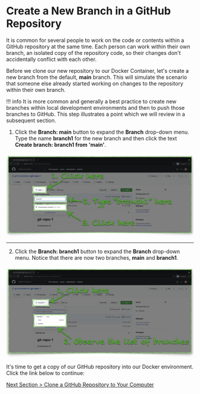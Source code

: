 # Create a New Branch in a GitHub Repository

It is common for several people to work on the code or contents within a GitHub repository at the same time. Each person can work within their own branch, an isolated copy of the repository code, so their changes don't accidentally conflict with each other.

Before we clone our new repository to our Docker Container, let's create a new branch from the default, **main** branch. This will simulate the scenario that someone else already started working on changes to the repository within their own branch.

!!! info
    It is more common and generally a best practice to create new branches within local development environments and then to push those branches to GitHub. This step illustrates a point which we will review in a subsequent section.

1. Click the **Branch: main** button to expand the **Branch** drop-down menu. Type the name **branch1** for the new branch and then click the text **Create branch: branch1 from 'main'**.

![github-new-branch](../images/github-new-branch.png "Create 'branch1' from 'main'")

---

2. Click the **Branch: branch1** button to expand the **Branch** drop-down menu. Notice that there are now two branches, **main** and **branch1**.

![github-branch-list](../images/github-branch-list.png "List of repository branches")

It's time to get a copy of our GitHub repository into our Docker environment. Click the link below to continue:

[Next Section > Clone a GitHub Repository to Your Computer](section_5.md "Clone a GitHub Repository to Your Computer")

